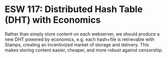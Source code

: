 ESW 117: Distributed Hash Table (DHT) with Economics
==================================================

Rather than simply store content on each webserver, we should produce a new DHT
powered by economics, e.g. each hash+file is retrievable with Stamps, creating
an incentivized market of storage and delivery. This makes storing content
easier, cheaper, and more robust against censorship.

